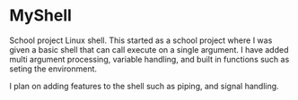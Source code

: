 # MyShell
School project Linux shell. 
This started as a school project where I was given a basic shell that can call execute on a single argument. I have added multi argument processing, variable handling, and built in functions such as seting the environment.

I plan on adding features to the shell such as piping, and signal handling.
